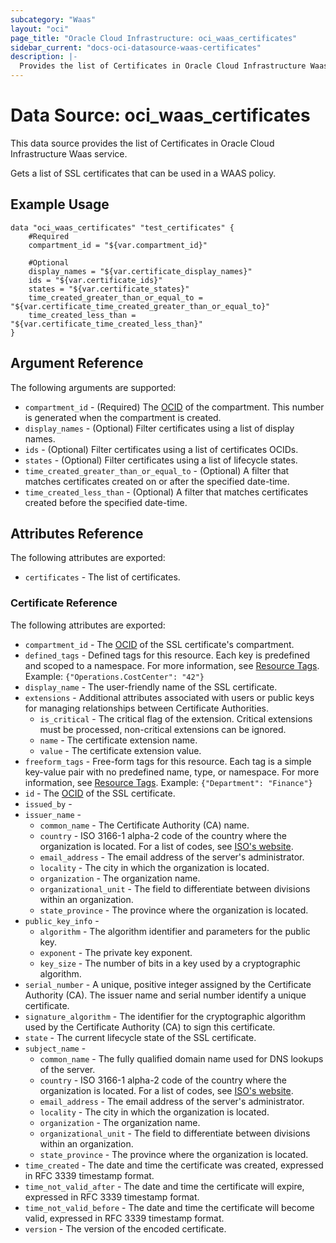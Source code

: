 ```yaml
---
subcategory: "Waas"
layout: "oci"
page_title: "Oracle Cloud Infrastructure: oci_waas_certificates"
sidebar_current: "docs-oci-datasource-waas-certificates"
description: |-
  Provides the list of Certificates in Oracle Cloud Infrastructure Waas service
---
```


# Data Source: oci_waas_certificates
This data source provides the list of Certificates in Oracle Cloud Infrastructure Waas service.

Gets a list of SSL certificates that can be used in a WAAS policy.

## Example Usage

```hcl
data "oci_waas_certificates" "test_certificates" {
	#Required
	compartment_id = "${var.compartment_id}"

	#Optional
	display_names = "${var.certificate_display_names}"
	ids = "${var.certificate_ids}"
	states = "${var.certificate_states}"
	time_created_greater_than_or_equal_to = "${var.certificate_time_created_greater_than_or_equal_to}"
	time_created_less_than = "${var.certificate_time_created_less_than}"
}
```

## Argument Reference

The following arguments are supported:

* `compartment_id` - (Required) The [OCID](https://docs.cloud.oracle.com/iaas/Content/General/Concepts/identifiers.htm) of the compartment. This number is generated when the compartment is created.
* `display_names` - (Optional) Filter certificates using a list of display names.
* `ids` - (Optional) Filter certificates using a list of certificates OCIDs.
* `states` - (Optional) Filter certificates using a list of lifecycle states.
* `time_created_greater_than_or_equal_to` - (Optional) A filter that matches certificates created on or after the specified date-time.
* `time_created_less_than` - (Optional) A filter that matches certificates created before the specified date-time.


## Attributes Reference

The following attributes are exported:

* `certificates` - The list of certificates.

### Certificate Reference

The following attributes are exported:

* `compartment_id` - The [OCID](https://docs.cloud.oracle.com/iaas/Content/General/Concepts/identifiers.htm) of the SSL certificate's compartment.
* `defined_tags` - Defined tags for this resource. Each key is predefined and scoped to a namespace. For more information, see [Resource Tags](https://docs.cloud.oracle.com/iaas/Content/General/Concepts/resourcetags.htm).  Example: `{"Operations.CostCenter": "42"}` 
* `display_name` - The user-friendly name of the SSL certificate.
* `extensions` - Additional attributes associated with users or public keys for managing relationships between Certificate Authorities.
	* `is_critical` - The critical flag of the extension. Critical extensions must be processed, non-critical extensions can be ignored.
	* `name` - The certificate extension name.
	* `value` - The certificate extension value.
* `freeform_tags` - Free-form tags for this resource. Each tag is a simple key-value pair with no predefined name, type, or namespace. For more information, see [Resource Tags](https://docs.cloud.oracle.com/iaas/Content/General/Concepts/resourcetags.htm).  Example: `{"Department": "Finance"}` 
* `id` - The [OCID](https://docs.cloud.oracle.com/iaas/Content/General/Concepts/identifiers.htm) of the SSL certificate.
* `issued_by` - 
* `issuer_name` - 
	* `common_name` - The Certificate Authority (CA) name.
	* `country` - ISO 3166-1 alpha-2 code of the country where the organization is located. For a list of codes, see [ISO's website](https://www.iso.org/obp/ui/#search/code/).
	* `email_address` - The email address of the server's administrator.
	* `locality` - The city in which the organization is located.
	* `organization` - The organization name.
	* `organizational_unit` - The field to differentiate between divisions within an organization.
	* `state_province` - The province where the organization is located.
* `public_key_info` - 
	* `algorithm` - The algorithm identifier and parameters for the public key.
	* `exponent` - The private key exponent.
	* `key_size` - The number of bits in a key used by a cryptographic algorithm.
* `serial_number` - A unique, positive integer assigned by the Certificate Authority (CA). The issuer name and serial number identify a unique certificate.
* `signature_algorithm` - The identifier for the cryptographic algorithm used by the Certificate Authority (CA) to sign this certificate.
* `state` - The current lifecycle state of the SSL certificate.
* `subject_name` - 
	* `common_name` - The fully qualified domain name used for DNS lookups of the server.
	* `country` - ISO 3166-1 alpha-2 code of the country where the organization is located. For a list of codes, see [ISO's website](https://www.iso.org/obp/ui/#search/code/).
	* `email_address` - The email address of the server's administrator.
	* `locality` - The city in which the organization is located.
	* `organization` - The organization name.
	* `organizational_unit` - The field to differentiate between divisions within an organization.
	* `state_province` - The province where the organization is located.
* `time_created` - The date and time the certificate was created, expressed in RFC 3339 timestamp format.
* `time_not_valid_after` - The date and time the certificate will expire, expressed in RFC 3339 timestamp format.
* `time_not_valid_before` - The date and time the certificate will become valid, expressed in RFC 3339 timestamp format.
* `version` - The version of the encoded certificate.

